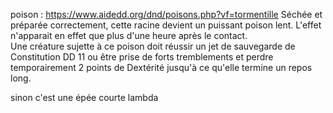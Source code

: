 poison : https://www.aidedd.org/dnd/poisons.php?vf=tormentille
Séchée et préparée correctement, cette racine devient un puissant poison lent. L'effet n'apparait en effet que plus d'une heure après le contact.  
Une créature sujette à ce poison doit réussir un jet de sauvegarde de Constitution DD 11 ou être prise de forts tremblements et perdre temporairement 2 points de Dextérité jusqu'à ce qu'elle termine un repos long.

sinon c'est une épée courte lambda